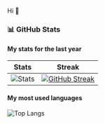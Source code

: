 Hi 👋

### 📊 GitHub Stats

#### My stats for the last year

| Stats | Streak |
|-------|--------|
| ![Stats](https://github-readme-stats.vercel.app/api?username=nbiscaro&show_icons=true&theme=transparent&border_color=30363d&text_color=c9d1d9&title_color=58a6ff) | [![GitHub Streak](https://streak-stats.demolab.com/?user=nbiscaro)](https://git.io/streak-stats) |

#### My most used languages

![Top Langs](https://github-readme-stats.vercel.app/api/top-langs/?username=nbiscaro&layout=compact&theme=transparent&border_color=30363d&text_color=c9d1d9&title_color=58a6ff)
